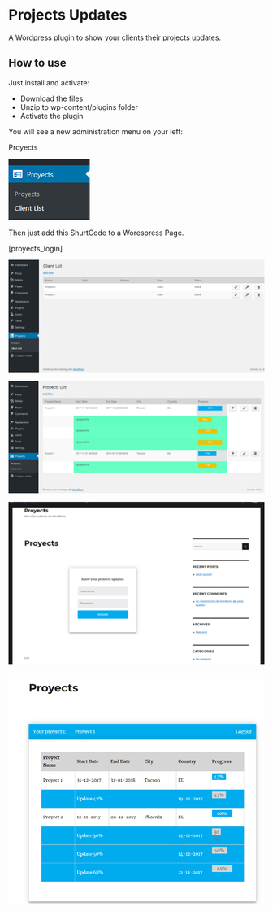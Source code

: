# Projects Updates

A Wordpress plugin to show your clients their projects updates.

## How to use

Just install and activate:

*   Download the files
*   Unzip to wp-content/plugins folder
*   Activate the plugin

You will see a new administration menu on your left:

Proyects

![Alt text](/screens/menu.png?raw=true "Proyects")

Then just add this ShurtCode to a Worespress Page.

[proyects_login]

![Alt text](/screens/screen1.png?raw=true "Screen 1")

![Alt text](/screens/screen2.png?raw=true "Screen 2")

![Alt text](/screens/screen3.png?raw=true "Screen 3")

![Alt text](/screens/screen4.png?raw=true "Screen 4")